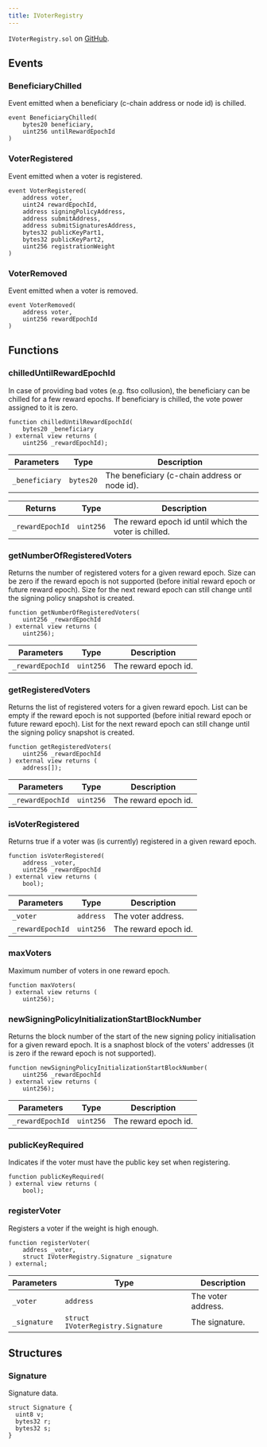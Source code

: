 ```yaml
---
title: IVoterRegistry
---
```


<!-- This is an autogenerated file. Do not edit! -->
`IVoterRegistry.sol` on [GitHub](https://github.com/flare-foundation/flare-smart-contracts-v2/blob/main/contracts/userInterfaces/IVoterRegistry.sol).

## Events

### BeneficiaryChilled

Event emitted when a beneficiary (c-chain address or node id) is chilled.

```solidity
event BeneficiaryChilled(
    bytes20 beneficiary,
    uint256 untilRewardEpochId
)
```

### VoterRegistered

Event emitted when a voter is registered.

```solidity
event VoterRegistered(
    address voter,
    uint24 rewardEpochId,
    address signingPolicyAddress,
    address submitAddress,
    address submitSignaturesAddress,
    bytes32 publicKeyPart1,
    bytes32 publicKeyPart2,
    uint256 registrationWeight
)
```

### VoterRemoved

Event emitted when a voter is removed.

```solidity
event VoterRemoved(
    address voter,
    uint256 rewardEpochId
)
```

## Functions

### chilledUntilRewardEpochId

In case of providing bad votes (e.g. ftso collusion), the beneficiary can be chilled for a few reward epochs.
If beneficiary is chilled, the vote power assigned to it is zero.

```solidity
function chilledUntilRewardEpochId(
    bytes20 _beneficiary
) external view returns (
    uint256 _rewardEpochId);
```

| Parameters | Type | Description |
| ---------- | ---- | ----------- |
| `_beneficiary` | `bytes20` | The beneficiary (c-chain address or node id). |

| Returns | Type | Description |
| ------- | ---- | ----------- |
| `_rewardEpochId` | `uint256` | The reward epoch id until which the voter is chilled. |

### getNumberOfRegisteredVoters

Returns the number of registered voters for a given reward epoch.
Size can be zero if the reward epoch is not supported (before initial reward epoch or future reward epoch).
Size for the next reward epoch can still change until the signing policy snapshot is created.

```solidity
function getNumberOfRegisteredVoters(
    uint256 _rewardEpochId
) external view returns (
    uint256);
```

| Parameters | Type | Description |
| ---------- | ---- | ----------- |
| `_rewardEpochId` | `uint256` | The reward epoch id. |

### getRegisteredVoters

Returns the list of registered voters for a given reward epoch.
List can be empty if the reward epoch is not supported (before initial reward epoch or future reward epoch).
List for the next reward epoch can still change until the signing policy snapshot is created.

```solidity
function getRegisteredVoters(
    uint256 _rewardEpochId
) external view returns (
    address[]);
```

| Parameters | Type | Description |
| ---------- | ---- | ----------- |
| `_rewardEpochId` | `uint256` | The reward epoch id. |

### isVoterRegistered

Returns true if a voter was (is currently) registered in a given reward epoch.

```solidity
function isVoterRegistered(
    address _voter,
    uint256 _rewardEpochId
) external view returns (
    bool);
```

| Parameters | Type | Description |
| ---------- | ---- | ----------- |
| `_voter` | `address` | The voter address. |
| `_rewardEpochId` | `uint256` | The reward epoch id. |

### maxVoters

Maximum number of voters in one reward epoch.

```solidity
function maxVoters(
) external view returns (
    uint256);
```

### newSigningPolicyInitializationStartBlockNumber

Returns the block number of the start of the new signing policy initialisation for a given reward epoch.
It is a snaphost block of the voters' addresses (it is zero if the reward epoch is not supported).

```solidity
function newSigningPolicyInitializationStartBlockNumber(
    uint256 _rewardEpochId
) external view returns (
    uint256);
```

| Parameters | Type | Description |
| ---------- | ---- | ----------- |
| `_rewardEpochId` | `uint256` | The reward epoch id. |

### publicKeyRequired

Indicates if the voter must have the public key set when registering.

```solidity
function publicKeyRequired(
) external view returns (
    bool);
```

### registerVoter

Registers a voter if the weight is high enough.

```solidity
function registerVoter(
    address _voter,
    struct IVoterRegistry.Signature _signature
) external;
```

| Parameters | Type | Description |
| ---------- | ---- | ----------- |
| `_voter` | `address` | The voter address. |
| `_signature` | `struct IVoterRegistry.Signature` | The signature. |

## Structures

### Signature

Signature data.

```solidity
struct Signature {
  uint8 v;
  bytes32 r;
  bytes32 s;
}
```

